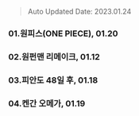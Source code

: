 > Auto Updated Date: 2023.01.24

 ### 01.원피스(ONE PIECE), 01.20 
 ### 02.원펀맨 리메이크, 01.12 
 ### 03.피안도 48일 후, 01.18 
 ### 04.켄간 오메가, 01.19 